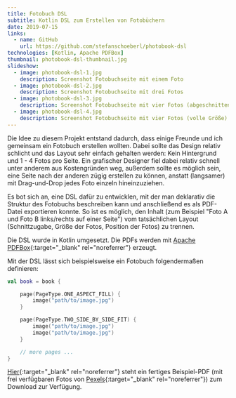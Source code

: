 ```yaml
---
title: Fotobuch DSL
subtitle: Kotlin DSL zum Erstellen von Fotobüchern
date: 2019-07-15
links:
  - name: GitHub
    url: https://github.com/stefanschoeberl/photobook-dsl
technologies: [Kotlin, Apache PDFBox]
thumbnail: photobook-dsl-thumbnail.jpg
slideshow:
  - image: photobook-dsl-1.jpg
    description: Screenshot Fotobuchseite mit einem Foto
  - image: photobook-dsl-2.jpg
    description: Screenshot Fotobuchseite mit drei Fotos
  - image: photobook-dsl-3.jpg
    description: Screenshot Fotobuchseite mit vier Fotos (abgeschnitten)
  - image: photobook-dsl-4.jpg
    description: Screenshot Fotobuchseite mit vier Fotos (volle Größe)
---
```


Die Idee zu diesem Projekt entstand dadurch, dass einige Freunde und ich gemeinsam ein Fotobuch erstellen wollten.
Dabei sollte das Design relativ schlicht und das Layout sehr einfach gehalten werden: Kein Hintergrund und 1 - 4 Fotos pro Seite.
Ein grafischer Designer fiel dabei relativ schnell unter anderem aus Kostengründen weg, außerdem sollte es möglich sein, eine Seite nach der anderen zügig erstellen zu können, anstatt (langsamer) mit Drag-und-Drop jedes Foto einzeln hineinzuziehen.

Es bot sich an, eine DSL dafür zu entwicklen, mit der man deklarativ die Struktur des Fotobuchs beschreiben kann und anschließend es als PDF-Datei exportieren konnte. So ist es möglich, den Inhalt (zum Beispiel "Foto A und Foto B links/rechts auf einer Seite") vom tatsächlichen Layout (Schnittzugabe, Größe der Fotos, Position der Fotos) zu trennen.

Die DSL wurde in Kotlin umgesetzt. Die PDFs werden mit [Apache PDFBox](https://pdfbox.apache.org){:target="_blank" rel="noreferrer"} erzeugt. 

Mit der DSL lässt sich beispielsweise ein Fotobuch folgendermaßen definieren:

```kotlin
val book = book {

    page(PageType.ONE_ASPECT_FILL) {
        image("path/to/image.jpg")
    }

    page(PageType.TWO_SIDE_BY_SIDE_FIT) {
        image("path/to/image.jpg")
        image("path/to/image.jpg")
    }

    // more pages ...
}
```

[Hier](https://github.com/stefanschoeberl/photobook-dsl/raw/master/example-pdfs/book.pdf){:target="_blank" rel="noreferrer"} steht ein fertiges Beispiel-PDF (mit frei verfügbaren Fotos von [Pexels](https://www.pexels.com){:target="_blank" rel="noreferrer"}) zum Download zur Verfügung.